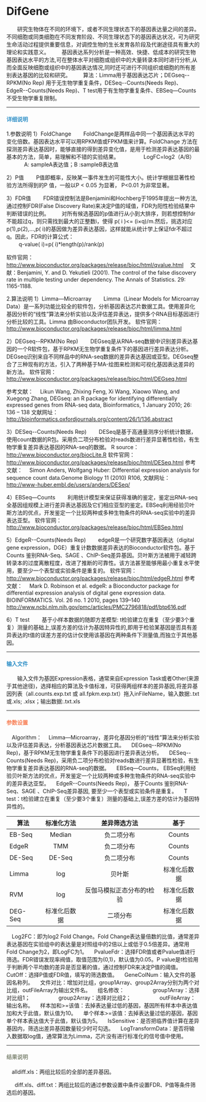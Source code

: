 # DifGene
　　研究生物体在不同的环境下，或者不同生理状态下的基因表达量之间的差异。不同细胞或同类细胞在不同发育阶段、不同生理状态下的基因表达状况，可为研究生命活动过程提供重要信息，对调控生物的生长发育各阶段及代谢途径具有重大的理论和实践意义。
　　基因表达系列分析是一种高效、快捷、低成本的研究生物基因表达水平的方法,可在整体水平对细胞或组织中的大量转录本同时进行分析,从而全面反映细胞或组织中的基因表达情况,同时还可进行不同组织或细胞的所有差别表达基因的比较和研究。
　　算法：Limma用于基因表达芯片；DEGseq--RPKM(No Rep) 用于无生物学重复条件，DESeq--Counts(Needs Rep)、EdgeR--Counts(Needs Rep)、T test用于有生物学重复条件、EBSeq—Counts 不受生物学重复限制。
****
#### **<span class="glyphicon glyphicon-tags" aria-hidden="true" style="color:#3090C7"></span></i><span style="color:#3090C7"> 详细说明**

1.参数说明
1）FoldChange
　　FoldChange是两样品中同一个基因表达水平的变化倍数。基因表达水平可以用RPKM值或FPKM值来计算。FoldChange 方法在探测差异表达基因时，能够直接的得到差异变化值，是用于检测差异表达基因的最基本的方法，简单，易理解和不错的实验结果。
　　　　 LogFC=log2（A/B）
　　　 A: sampleA表达值；B :sampleB表达值

2）P值
　　P值即概率，反映某一事件发生的可能性大小。统计学根据显著性检验方法所得到的P 值，一般以P < 0.05 为显著， P<0.01 为非常显著。

3）FDR值
　　FDR错误控制法是Benjamini和Hochberg于1995年提出一种方法,通过控制FDR(False Discovery Rate)来决定P值的域值，FDR为阳性检验结果中判断错误的比例。
　　对所有候选基因的p值进行从小到大排序，则若想控制fdr不能超过q，则只需找到最大的正整数i，使得 p( i )<= (i×q)/m.然后，挑选对应p(1),p(2),...,p( i)的基因做为差异表达基因，这样就能从统计学上保证fdr不超过q。因此，FDR的计算公式：    
　　  q-value( i)=p( i)*length(p)/rank(p)

软件官网：
　http://www.bioconductor.org/packages/release/bioc/html/qvalue.html
　文献：Benjamini, Y. and D. Yekutieli (2001). The control of the false discovery rate in multiple testing under dependency. The Annals of Statistics. 29: 1165-1188.

2.算法说明
1）Limma—Microarray
　　Limma（Linear Models for Microarray Data）是一系列功能比较全的软件包，分析基因表达芯片数据工具。使用差异化基因分析的“线性”算法来分析实验以及评估差异表达，提供多个RNA目标基因进行分析比较的工具。Limma 由Bioconductor团队开发。
软件官网：
　http://www.bioconductor.org/packages/release/bioc/html/limma.html         
     
2）DEGseq--RPKM(No Rep)
　　DEGseq是从RNA-seq数据中识别差异表达基因的一个R软件包，基于RPKM无生物学重复条件下的基因进行差异表达分析。DEGseq识别来自不同样品中的RNA-seq数据的差异表达基因或亚型。DEGseq整合了三种现有的方法，引入了两种基于MA-绘图来检测和可视化基因表达差异的新方法。
软件官网：
　http://www.bioconductor.org/packages/release/bioc/html/DEGseq.html

参考文献：
　Likun Wang, Zhixing Feng, Xi Wang, Xiaowo Wang, and Xuegong Zhang, DEGseq: an R package for identifying differentially expressed genes from RNA-seq data, Bioinformatics, 1 January 2010; 26: 136 – 138
文献网址：
　http://bioinformatics.oxfordjournals.org/content/26/1/136.abstract

3）DESeq--Counts(Needs Rep)
　　DESeq是基于高通量测序分析统计数据，使用count数据的R包。采用负二项分布检验对reads数进行差异显著性检验，有生物学重复差异表达基因的RNA-seq的数据。
R source：
 　http://www.bioconductor.org/biocLite.R
软件官网：
　http://www.bioconductor.org/packages/release/bioc/html/DESeq.html
参考文献：
　Simon Anders, Wolfgang Huber: Differential expression analysis for sequence count data.Genome Biology 11 (2010) R106,
文献网址：
　http://www-huber.embl.de/users/anders/DESeq/

4）EBSeq—Counts
　　利用统计模型来保证获得准确的鉴定，鉴定出RNA-seq全基因组规模上进行差异表达基因及它们相应亚型的鉴定。EBSeq利用经验贝叶斯方法的优点，开发鉴定一个比较两种或多种生物条件的RNA-seq实验中的差异表达亚型。
软件官网：
　http://www.bioconductor.org/packages/release/bioc/html/EBSeq.html

5）EdgeR--Counts(Needs Rep)
　　edgeR是一个研究数字基因表达（digital gene expression，DGE）重复计数数据差异表达的Bioconductor软件包。基于Counts 鉴别RNA-Seq、SAGE 、ChIP-Seq差异基因。贝叶斯方法被用于减轻跨转录本的过度离散程度，改进了推断的可靠性。该方法甚至能够用最小重复水平使用，要至少一个表型或实验条件是重复的。
软件官网：
　http://www.bioconductor.org/packages/release/bioc/html/edgeR.html
参考文献：
　Mark D. Robinson et al. edgeR: a Bioconductor package for differential expression analysis of digital gene expression data. BIOINFORMATICS. Vol. 26 no. 1 2010, pages 139–140
　http://www.ncbi.nlm.nih.gov/pmc/articles/PMC2796818/pdf/btp616.pdf

6）T test
　　基于小样本数据的随即方差模型: t检验建立在重复（至少要3个重复）测量的基础上,误差方差的估计为基因特异性的,即用于检验某基因是否具有差异表达的t值的误差方差的估计仅使用该基因在两种条件下测量值,而独立于其他基因。
**** 
#### **<i class="fa fa-dot-circle-o" aria-hidden="true" style="color:#3090C7"></i><span style="color:#3090C7"> 输入文件**

 　　输入文件为基因Expression表格，通常来自Expression Task或者Other(来源于其他途径)，选择相应的算法及卡值标准，可获得两组样本的差异基因,将差异基因列表（all.counts.exp.txt 或 all.fpkm.exp.txt）拖入inFileName，输入数据:.txt 或.xls; .xlsx；输出数据:.txt.xls

****
#### **<i class="fa fa-cog" aria-hidden="true" style="color:#F88158"></i> <span style="color:#F88158">参数设置**

　<label id='algorithm'>Algorithm：</label>
　Limma—Microarray，差异化基因分析的“线性”算法来分析实验以及评估差异表达，分析基因表达芯片数据工具。
　DEGseq--RPKM(No Rep)，基于RPKM无生物学重复条件下的基因进行差异表达分析。
　DESeq--Counts(Needs Rep)，采用负二项分布检验对reads数进行差异显著性检验，有生物学重复差异表达基因的RNA-seq的数据。
　EBSeq—Counts， EBSeq利用经验贝叶斯方法的优点，开发鉴定一个比较两种或多种生物条件的RNA-seq实验中的差异表达亚型。
　EdgeR--Counts(Needs Rep)， 基于Counts 鉴别RNA-Seq、SAGE 、ChIP-Seq差异基因, 要至少一个表型或实验条件是重复。
　T test：t检验建立在重复（至少要3个重复）测量的基础上,误差方差的估计为基因特异性的。

| 算法        | 标准化方法   | 差异筛选方法  |基于|
| ------- |  :----:| :----:  | :----:  |
| EB-Seq        | Median   | 负二项分布  |Counts|
| EdgeR        | TMM   | 负二项分布 |Counts|
| DE-Seq        | DE-Seq  |负二项分布  |Counts|
| Limma       | log   | 贝叶斯  |标准化后数据|
| RVM       | log   | 反伽马模拟正态分布的t检验  |标准化后数据|
| DEG-Seq        | 标准化后数据   | 二项分布  |标准化后数据|

　<label id='logFcCutoff'>Log2FC：</label>即为log2 Fold Change。Fold Change表达量倍数的比值，通常差异表达基因在实验组中的表达量是对照组中的2倍以上或低于0.5倍差异。通常用Fold Change为2，即LogFC为1。
　<label id='pvalueFdr'>PvalueFdr：</label>选择FDR值或者Pvalue值进行筛选。FDR错误发现率阀值，取值范围为(0,1)，默认值为0.05。P value是t检验用于判断两个平均数的差异是否显著的值，通过控制FDR来决定P值的阈值。
　<label id='pvalueCutoff'>CutOff：</label>选择P值或FDR值，填写的筛选数值。
　<label id='colAccId'>GeneColNum：</label>输入文件的基因名称列。
　<label id='colAccId'>文件对比：</label>增加对比组，group1Array、group2Array分别为两个对比组，outFileArray为输出文件名。
　<label id='group1Array'>组名修改：</label>
　　　　　group1Array：选择对比组1；
　　　　　group2Array：选择对比组2；
　　　　　outFileArray：输出名称。
　<label id='样本加和>=该值'>样本加和>=该值：</label>去掉表达量过低的基因，基因所有样本中表达值加和大于此值，默认值为10。
　<label id='单个样本>=该值'>单个样本>=该值：</label>去掉表达量过低的基因，基因单个样本表达值大于此值，默认值为5。
　<label id='isSensitive'>IsSensitive：</label>是否把临界值计算在差异基因内，筛选出差异基因数量较少时可勾选。
　<label id='needToBeLog'>LogTransformData：</label>是否将输入数据取log值，通常算法为Limma，芯片没有进行标准化的信号值中使用。
****
#### **<i class="fa fa-file-text" aria-hidden="true" style="color:#848b79"></i><span style="color:#848b79"> 结果说明**
　alldiff.xls：两组比较后的全部的差异基因。
<div style="text-align:center"><img data-src="1.png" width="800px"></img></div>
&nbsp;
　diff.xls、diff.txt：两组比较后的通过参数设置中条件设置FDR、P值等条件筛选后的基因。
<div style="text-align:center">
<img data-src="2.png" width="800px"></img></div>
